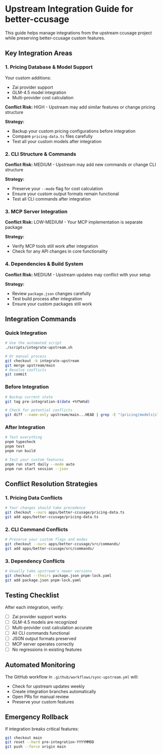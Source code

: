 # Upstream Integration Guide for better-ccusage

This guide helps manage integrations from the upstream ccusage project while preserving better-ccusage custom features.

## Key Integration Areas

### 1. **Pricing Database & Model Support**

Your custom additions:

- Zai provider support
- GLM-4.5 model integration
- Multi-provider cost calculation

**Conflict Risk:** HIGH - Upstream may add similar features or change pricing structure

**Strategy:**

- Backup your custom pricing configurations before integration
- Compare `pricing-data.ts` files carefully
- Test all your custom models after integration

### 2. **CLI Structure & Commands**

**Conflict Risk:** MEDIUM - Upstream may add new commands or change CLI structure

**Strategy:**

- Preserve your `--mode` flag for cost calculation
- Ensure your custom output formats remain functional
- Test all CLI commands after integration

### 3. **MCP Server Integration**

**Conflict Risk:** LOW-MEDIUM - Your MCP implementation is separate package

**Strategy:**

- Verify MCP tools still work after integration
- Check for any API changes in core functionality

### 4. **Dependencies & Build System**

**Conflict Risk:** MEDIUM - Upstream updates may conflict with your setup

**Strategy:**

- Review `package.json` changes carefully
- Test build process after integration
- Ensure your custom packages still work

## Integration Commands

### Quick Integration

```bash
# Use the automated script
./scripts/integrate-upstream.sh

# Or manual process
git checkout -b integrate-upstream
git merge upstream/main
# Resolve conflicts
git commit
```

### Before Integration

```bash
# Backup current state
git tag pre-integration-$(date +%Y%m%d)

# Check for potential conflicts
git diff --name-only upstream/main...HEAD | grep -E "(pricing|models|cli)"
```

### After Integration

```bash
# Test everything
pnpm typecheck
pnpm test
pnpm run build

# Test your custom features
pnpm run start daily --mode auto
pnpm run start session --json
```

## Conflict Resolution Strategies

### 1. **Pricing Data Conflicts**

```bash
# Your changes should take precedence
git checkout --ours apps/better-ccusage/pricing-data.ts
git add apps/better-ccusage/pricing-data.ts
```

### 2. **CLI Command Conflicts**

```bash
# Preserve your custom flags and modes
git checkout --ours apps/better-ccusage/src/commands/
git add apps/better-ccusage/src/commands/
```

### 3. **Dependency Conflicts**

```bash
# Usually take upstream's newer versions
git checkout --theirs package.json pnpm-lock.yaml
git add package.json pnpm-lock.yaml
```

## Testing Checklist

After each integration, verify:

- [ ] Zai provider support works
- [ ] GLM-4.5 models are recognized
- [ ] Multi-provider cost calculation accurate
- [ ] All CLI commands functional
- [ ] JSON output formats preserved
- [ ] MCP server operates correctly
- [ ] No regressions in existing features

## Automated Monitoring

The GitHub workflow in `.github/workflows/sync-upstream.yml` will:

- Check for upstream updates weekly
- Create integration branches automatically
- Open PRs for manual review
- Preserve your custom features

## Emergency Rollback

If integration breaks critical features:

```bash
git checkout main
git reset --hard pre-integration-YYYYMMDD
git push --force origin main
```
